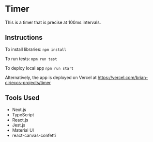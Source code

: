 # Timer

This is a timer that is precise at 100ms intervals.

## Instructions

To install libraries:
`npm install`

To run tests:
`npm run test`

To deploy local app
`npm run start`

Alternatively, the app is deployed on Vercel at https://vercel.com/brian-ciriecos-projects/timer

## Tools Used

- Next.js
- TypeScript
- React.js
- Jest.js
- Material UI
- react-canvas-confetti
